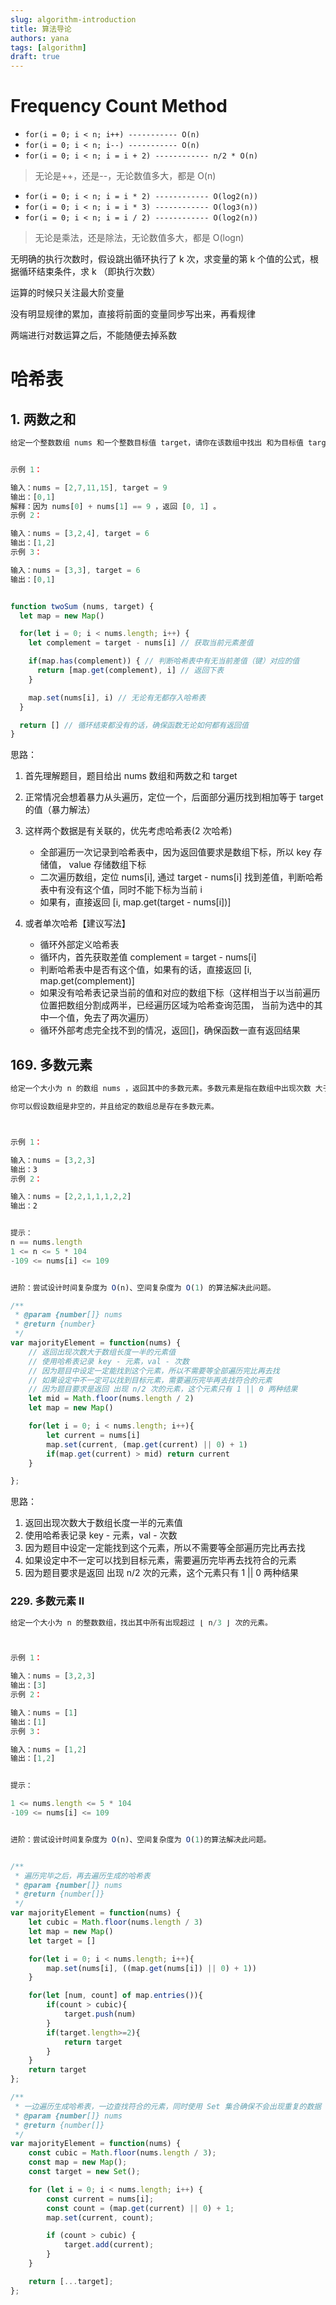 ```yaml
---
slug: algorithm-introduction
title: 算法导论
authors: yana
tags: [algorithm]
draft: true
---
```


# Frequency Count Method

- `for(i = 0; i < n; i++) ----------- O(n)`
- `for(i = 0; i < n; i--) ----------- O(n)`
- `for(i = 0; i < n; i = i + 2) ------------ n/2 * O(n)`

> 无论是++，还是--，无论数值多大，都是 O(n)

- `for(i = 0; i < n; i = i * 2) ------------ O(log2(n))`
- `for(i = 0; i < n; i = i * 3) ------------ O(log3(n))`
- `for(i = 0; i < n; i = i / 2) ------------ O(log2(n))`

> 无论是乘法，还是除法，无论数值多大，都是 O(logn)

无明确的执行次数时，假设跳出循环执行了 k 次，求变量的第 k 个值的公式，根据循环结束条件，求 k （即执行次数）

运算的时候只关注最大阶变量

没有明显规律的累加，直接将前面的变量同步写出来，再看规律

两端进行对数运算之后，不能随便去掉系数

# 哈希表

## 1. 两数之和

```js
给定一个整数数组 nums 和一个整数目标值 target，请你在该数组中找出 和为目标值 target  的那 两个 整数，并返回它们的数组下标


示例 1：

输入：nums = [2,7,11,15], target = 9
输出：[0,1]
解释：因为 nums[0] + nums[1] == 9 ，返回 [0, 1] 。
示例 2：

输入：nums = [3,2,4], target = 6
输出：[1,2]
示例 3：

输入：nums = [3,3], target = 6
输出：[0,1]


function twoSum (nums, target) {
  let map = new Map()

  for(let i = 0; i < nums.length; i++) {
    let complement = target - nums[i] // 获取当前元素差值

    if(map.has(complement)) { // 判断哈希表中有无当前差值（键）对应的值
      return [map.get(complement), i] // 返回下表
    }

    map.set(nums[i], i) // 无论有无都存入哈希表
  }

  return [] // 循环结束都没有的话，确保函数无论如何都有返回值
}
```

思路：

1. 首先理解题目，题目给出 nums 数组和两数之和 target
2. 正常情况会想着暴力从头遍历，定位一个，后面部分遍历找到相加等于 target 的值（暴力解法）
3. 这样两个数据是有关联的，优先考虑哈希表(2 次哈希)

   - 全部遍历一次记录到哈希表中，因为返回值要求是数组下标，所以 key 存储值， value 存储数组下标
   - 二次遍历数组，定位 nums[i], 通过 target - nums[i] 找到差值，判断哈希表中有没有这个值，同时不能下标为当前 i
   - 如果有，直接返回 [i, map.get(target - nums[i])]

4. 或者单次哈希【建议写法】
   - 循环外部定义哈希表
   - 循环内，首先获取差值 complement = target - nums[i]
   - 判断哈希表中是否有这个值，如果有的话，直接返回 [i, map.get(complement)]
   - 如果没有哈希表记录当前的值和对应的数组下标（这样相当于以当前遍历位置把数组分割成两半，已经遍历区域为哈希查询范围，
     当前为选中的其中一个值，免去了两次遍历）
   - 循环外部考虑完全找不到的情况，返回[]，确保函数一直有返回结果

## 169. 多数元素

```js
给定一个大小为 n 的数组 nums ，返回其中的多数元素。多数元素是指在数组中出现次数 大于 ⌊ n/2 ⌋ 的元素。

你可以假设数组是非空的，并且给定的数组总是存在多数元素。



示例 1：

输入：nums = [3,2,3]
输出：3
示例 2：

输入：nums = [2,2,1,1,1,2,2]
输出：2


提示：
n == nums.length
1 <= n <= 5 * 104
-109 <= nums[i] <= 109


进阶：尝试设计时间复杂度为 O(n)、空间复杂度为 O(1) 的算法解决此问题。

/**
 * @param {number[]} nums
 * @return {number}
 */
var majorityElement = function(nums) {
    // 返回出现次数大于数组长度一半的元素值
    // 使用哈希表记录 key - 元素，val - 次数
    // 因为题目中设定一定能找到这个元素，所以不需要等全部遍历完比再去找
    // 如果设定中不一定可以找到目标元素，需要遍历完毕再去找符合的元素
    // 因为题目要求是返回 出现 n/2 次的元素，这个元素只有 1 || 0 两种结果
    let mid = Math.floor(nums.length / 2)
    let map = new Map()

    for(let i = 0; i < nums.length; i++){
        let current = nums[i]
        map.set(current, (map.get(current) || 0) + 1)
        if(map.get(current) > mid) return current
    }

};
```

思路：

1. 返回出现次数大于数组长度一半的元素值
2. 使用哈希表记录 key - 元素，val - 次数
3. 因为题目中设定一定能找到这个元素，所以不需要等全部遍历完比再去找
4. 如果设定中不一定可以找到目标元素，需要遍历完毕再去找符合的元素
5. 因为题目要求是返回 出现 n/2 次的元素，这个元素只有 1 || 0 两种结果

### 229. 多数元素 Ⅱ

```js
给定一个大小为 n 的整数数组，找出其中所有出现超过 ⌊ n/3 ⌋ 次的元素。



示例 1：

输入：nums = [3,2,3]
输出：[3]
示例 2：

输入：nums = [1]
输出：[1]
示例 3：

输入：nums = [1,2]
输出：[1,2]


提示：

1 <= nums.length <= 5 * 104
-109 <= nums[i] <= 109


进阶：尝试设计时间复杂度为 O(n)、空间复杂度为 O(1)的算法解决此问题。


/**
 * 遍历完毕之后，再去遍历生成的哈希表
 * @param {number[]} nums
 * @return {number[]}
 */
var majorityElement = function(nums) {
    let cubic = Math.floor(nums.length / 3)
    let map = new Map()
    let target = []

    for(let i = 0; i < nums.length; i++){
        map.set(nums[i], ((map.get(nums[i]) || 0) + 1))
    }

    for(let [num, count] of map.entries()){
        if(count > cubic){
            target.push(num)
        }
        if(target.length>=2){
            return target
        }
    }
    return target
};

/**
 * 一边遍历生成哈希表，一边查找符合的元素，同时使用 Set 集合确保不会出现重复的数据
 * @param {number[]} nums
 * @return {number[]}
 */
var majorityElement = function(nums) {
    const cubic = Math.floor(nums.length / 3);
    const map = new Map();
    const target = new Set();

    for (let i = 0; i < nums.length; i++) {
        const current = nums[i];
        const count = (map.get(current) || 0) + 1;
        map.set(current, count);

        if (count > cubic) {
            target.add(current);
        }
    }

    return [...target];
};
```

